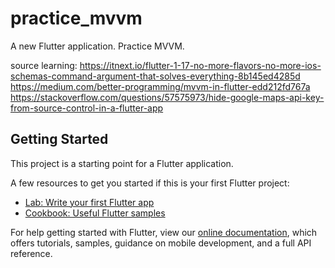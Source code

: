 # practice_mvvm

A new Flutter application. Practice MVVM.

source learning:
https://itnext.io/flutter-1-17-no-more-flavors-no-more-ios-schemas-command-argument-that-solves-everything-8b145ed4285d
https://medium.com/better-programming/mvvm-in-flutter-edd212fd767a
https://stackoverflow.com/questions/57575973/hide-google-maps-api-key-from-source-control-in-a-flutter-app

## Getting Started

This project is a starting point for a Flutter application.

A few resources to get you started if this is your first Flutter project:

- [Lab: Write your first Flutter app](https://flutter.dev/docs/get-started/codelab)
- [Cookbook: Useful Flutter samples](https://flutter.dev/docs/cookbook)

For help getting started with Flutter, view our
[online documentation](https://flutter.dev/docs), which offers tutorials,
samples, guidance on mobile development, and a full API reference.
